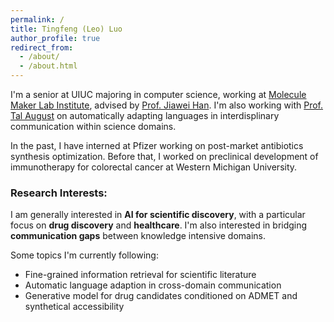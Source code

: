 ```yaml
---
permalink: /
title: Tingfeng (Leo) Luo
author_profile: true
redirect_from: 
  - /about/
  - /about.html
---
```



I'm a senior at UIUC majoring in computer science, working at [Molecule Maker Lab Institute](https://moleculemaker.org/), advised by [Prof. Jiawei Han](https://hanj.cs.illinois.edu/). I'm also working with [Prof. Tal August](https://talaugust.github.io/) on automatically adapting languages in interdisplinary communication within science domains. 

In the past, I have interned at Pfizer working on post-market antibiotics synthesis optimization. Before that, I worked on preclinical development of immunotherapy for colorectal cancer at Western Michigan University.

### Research Interests: 
I am generally interested in **AI for scientific discovery**, with a particular focus on **drug discovery** and **healthcare**. I'm also interested in bridging **communication gaps** between knowledge intensive domains. 

Some topics I'm currently following: 
  * Fine-grained information retrieval for scientific literature 
  * Automatic language adaption in cross-domain communication
  * Generative model for drug candidates conditioned on ADMET and synthetical accessibility


